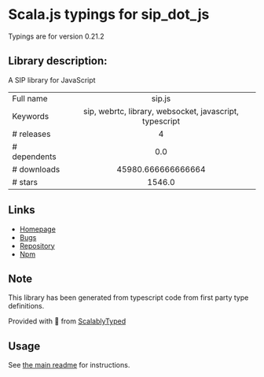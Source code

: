 
# Scala.js typings for sip_dot_js

Typings are for version 0.21.2

## Library description:
A SIP library for JavaScript

|                    |                 |
| ------------------ | :-------------: |
| Full name          | sip.js |
| Keywords           | sip, webrtc, library, websocket, javascript, typescript |
| # releases         | 4 |
| # dependents       | 0.0 |
| # downloads        | 45980.666666666664 |
| # stars            | 1546.0 |

## Links
- [Homepage](https://sipjs.com)
- [Bugs](https://github.com/onsip/SIP.js/issues)
- [Repository](https://github.com/onsip/SIP.js)
- [Npm](https://www.npmjs.com/package/sip.js)
    


## Note
This library has been generated from typescript code from first party type definitions.

Provided with :purple_heart: from [ScalablyTyped](https://github.com/oyvindberg/ScalablyTyped)

## Usage
See [the main readme](../../readme.md) for instructions.


